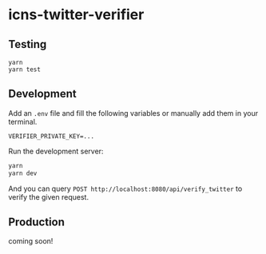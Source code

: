 # icns-twitter-verifier

## Testing

```
yarn
yarn test
```

## Development

Add an `.env` file and fill the following variables or manually add them in your terminal.

```
VERIFIER_PRIVATE_KEY=...
```

Run the development server:

```bash
yarn
yarn dev
```

And you can query `POST http://localhost:8080/api/verify_twitter` to verify the given request.

## Production

coming soon!
